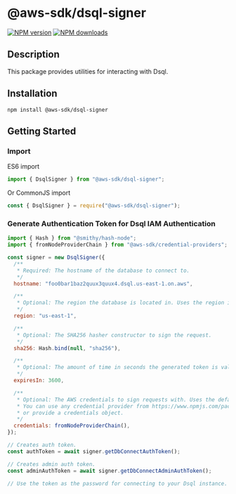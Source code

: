 # @aws-sdk/dsql-signer

[![NPM version](https://img.shields.io/npm/v/@aws-sdk/dsql-signer/latest.svg)](https://www.npmjs.com/package/@aws-sdk/dsql-signer)
[![NPM downloads](https://img.shields.io/npm/dm/@aws-sdk/dsql-signer.svg)](https://www.npmjs.com/package/@aws-sdk/dsql-signer)

## Description

This package provides utilities for interacting with Dsql.

## Installation

```console
npm install @aws-sdk/dsql-signer
```

## Getting Started

### Import

ES6 import

```js
import { DsqlSigner } from "@aws-sdk/dsql-signer";
```

Or CommonJS import

```js
const { DsqlSigner } = require("@aws-sdk/dsql-signer");
```

### Generate Authentication Token for Dsql IAM Authentication

```js
import { Hash } from "@smithy/hash-node";
import { fromNodeProviderChain } from "@aws-sdk/credential-providers";

const signer = new DsqlSigner({
  /**
   * Required: The hostname of the database to connect to.
   */
  hostname: "foo0bar1baz2quux3quux4.dsql.us-east-1.on.aws",

  /**
   * Optional: The region the database is located in. Uses the region inferred from the runtime if omitted.
   */
  region: "us-east-1",

  /**
   * Optional: The SHA256 hasher constructor to sign the request.
   */
  sha256: Hash.bind(null, "sha256"),

  /**
   * Optional: The amount of time in seconds the generated token is valid
   */
  expiresIn: 3600,

  /**
   * Optional: The AWS credentials to sign requests with. Uses the default credential provider chain if not specified.
   * You can use any credential provider from https://www.npmjs.com/package/@aws-sdk/credential-providers,
   * or provide a credentials object.
   */
  credentials: fromNodeProviderChain(),
});

// Creates auth token.
const authToken = await signer.getDbConnectAuthToken();

// Creates admin auth token.
const adminAuthToken = await signer.getDbConnectAdminAuthToken();

// Use the token as the password for connecting to your Dsql instance.
```
